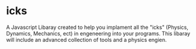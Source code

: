 # icks
A Javascript Libaray created to help you implament all the "icks" (Physics, Dynamics, Mechanics, ect) in engeneering into your programs. This libaray will include an advanced collection of tools and a physics engien.
